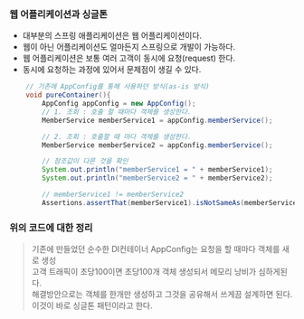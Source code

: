 ### 웹 어플리케이션과 싱글톤
* 대부분의 스프링 애플리케이션은 웹 어플리케이션이다. 
* 웹이 아닌 어플리케이션도 얼마든지 스프링으로 개발이 가능하다.
* 웹 어플리케이션은 보통 여러 고객이 동시에 요청(request) 한다.
* 동시에 요청하는 과정에 있어서 문제점이 생길 수 있다.

``` java
    // 기존에 AppConfig를 통해 사용하던 방식(as-is 방식)
    void pureContainer(){
        AppConfig appConfig = new AppConfig();
        // 1. 조회 : 호출 할 때마다 객체를 생성한다.
        MemberService memberService1 = appConfig.memberService();

        // 2. 조회 : 호출할 때 마다 객체를 생성한다.
        MemberService memberService2 = appConfig.memberService();

        // 참조값이 다른 것을 확인
        System.out.println("memberService1 = " + memberService1);
        System.out.println("memberService2 = " + memberService2);

        // memberService1 != memberService2
        Assertions.assertThat(memberService1).isNotSameAs(memberService2);

```

### 위의 코드에 대한 정리
> 기존에 만들었던 순수한 DI컨테이너 AppConfig는 요청을 할 때마다 객체를 새로 생성 <br>
> 고객 트래픽이 초당100이면 초당100개 객체 생성되서 메모리 낭비가 심하게된다.<br>
> 해결방안으로는 객체를 한개만 생성하고 그것을 공유해서 쓰게끔 설계하면 된다.<br>
> 이것이 바로 싱글톤 패턴이라고 한다.


